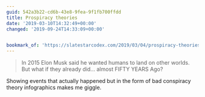 ```yaml
---
guid: 542a3b22-cd6b-43e8-9fea-9f1fb700ffdd
title: Prospiracy theories
date: '2019-03-10T14:32:49+00:00'
changed: '2019-09-24T14:33:09+00:00'


bookmark_of: 'https://slatestarcodex.com/2019/03/04/prospiracy-theories/'
---
```


> In 2015 Elon Musk said he wanted humans to land on other worlds. But what if they already did... almost FIFTY YEARS Ago?

Showing events that actually happened but in the form of bad conspiracy theory infographics makes me giggle. 
